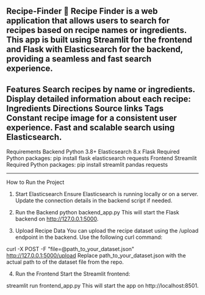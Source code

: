 Recipe-Finder
  🍳 Recipe Finder is a web application that allows users to search for recipes based on recipe names or ingredients. This app is built using   Streamlit for the frontend and Flask with Elasticsearch for the backend, providing a seamless and fast search experience.
------------------------------------------------------------------------------------------------------------------------------------------------
Features
  Search recipes by name or ingredients.
  Display detailed information about each recipe:
    Ingredients
    Directions
    Source links
    Tags
  Constant recipe image for a consistent user experience.
  Fast and scalable search using Elasticsearch.
------------------------------------------------------------------------------------------------------------------------------------------------

Requirements
  Backend
    Python 3.8+
    Elasticsearch 8.x
    Flask
    Required Python packages:
      pip install flask elasticsearch requests
  Frontend
    Streamlit
    Required Python packages:
    pip install streamlit pandas requests

-----------------------------------------------------------------------------------------------------------------------------------------------

How to Run the Project
1. Start Elasticsearch
Ensure Elasticsearch is running locally or on a server. Update the connection details in the backend script if needed.

2. Run the Backend
python backend_app.py
This will start the Flask backend on http://127.0.0.1:5000.

3. Upload Recipe Data
You can upload the recipe dataset using the /upload endpoint in the backend. Use the following curl command:

curl -X POST -F "file=@path_to_your_dataset.json" http://127.0.0.1:5000/upload
Replace path_to_your_dataset.json with the actual path to of the dataset file from the repo.

4. Run the Frontend
Start the Streamlit frontend:

streamlit run frontend_app.py
This will start the app on http://localhost:8501.
